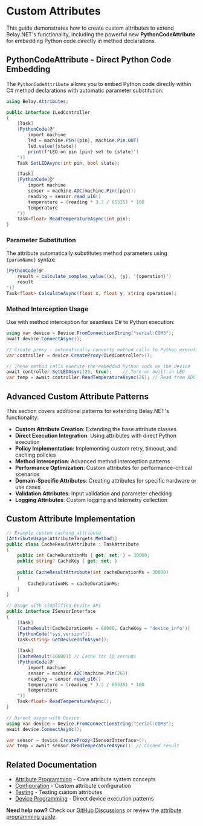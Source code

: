# Custom Attributes

This guide demonstrates how to create custom attributes to extend Belay.NET's functionality, including the powerful new **PythonCodeAttribute** for embedding Python code directly in method declarations.

## PythonCodeAttribute - Direct Python Code Embedding

The `PythonCodeAttribute` allows you to embed Python code directly within C# method declarations with automatic parameter substitution:

```csharp
using Belay.Attributes;

public interface ILedController
{
    [Task]
    [PythonCode(@"
        import machine
        led = machine.Pin({pin}, machine.Pin.OUT)
        led.value({state})
        print(f'LED on pin {pin} set to {state}')
    ")]
    Task SetLEDAsync(int pin, bool state);

    [Task]
    [PythonCode(@"
        import machine
        sensor = machine.ADC(machine.Pin({pin}))
        reading = sensor.read_u16()
        temperature = (reading * 3.3 / 65535) * 100
        temperature
    ")]
    Task<float> ReadTemperatureAsync(int pin);
}
```

### Parameter Substitution

The attribute automatically substitutes method parameters using `{paramName}` syntax:

```csharp
[PythonCode(@"
    result = calculate_complex_value({x}, {y}, '{operation}')
    result
")]
Task<float> CalculateAsync(float x, float y, string operation);
```

### Method Interception Usage

Use with method interception for seamless C# to Python execution:

```csharp
using var device = Device.FromConnectionString("serial:COM3");
await device.ConnectAsync();

// Create proxy - automatically converts method calls to Python execution
var controller = device.CreateProxy<ILedController>();

// These method calls execute the embedded Python code on the device
await controller.SetLEDAsync(25, true);    // Turn on built-in LED
var temp = await controller.ReadTemperatureAsync(26); // Read from ADC pin
```

## Advanced Custom Attribute Patterns

This section covers additional patterns for extending Belay.NET's functionality:

- **Custom Attribute Creation**: Extending the base attribute classes
- **Direct Execution Integration**: Using attributes with direct Python execution
- **Policy Implementation**: Implementing custom retry, timeout, and caching policies
- **Method Interception**: Advanced method interception patterns
- **Performance Optimization**: Custom attributes for performance-critical scenarios
- **Domain-Specific Attributes**: Creating attributes for specific hardware or use cases
- **Validation Attributes**: Input validation and parameter checking
- **Logging Attributes**: Custom logging and telemetry collection

## Custom Attribute Implementation

```csharp
// Example custom caching attribute
[AttributeUsage(AttributeTargets.Method)]
public class CacheResultAttribute : TaskAttribute
{
    public int CacheDurationMs { get; set; } = 30000;
    public string? CacheKey { get; set; }
    
    public CacheResultAttribute(int cacheDurationMs = 30000)
    {
        CacheDurationMs = cacheDurationMs;
    }
}

// Usage with simplified Device API
public interface ISensorInterface
{
    [Task]
    [CacheResult(CacheDurationMs = 60000, CacheKey = "device_info")]
    [PythonCode("sys.version")]
    Task<string> GetDeviceInfoAsync();
        
    [Task]
    [CacheResult(10000)] // Cache for 10 seconds
    [PythonCode(@"
        import machine
        sensor = machine.ADC(machine.Pin(26))
        reading = sensor.read_u16()
        temperature = (reading * 3.3 / 65535) * 100
        temperature
    ")]
    Task<float> ReadTemperatureAsync();
}

// Direct usage with Device
using var device = Device.FromConnectionString("serial:COM3");
await device.ConnectAsync();

var sensor = device.CreateProxy<ISensorInterface>();
var temp = await sensor.ReadTemperatureAsync(); // Cached result
```

## Related Documentation

- [Attribute Programming](/guide/attributes) - Core attribute system concepts
- [Configuration](/guide/configuration) - Custom attribute configuration
- [Testing](/guide/testing) - Testing custom attributes
- [Device Programming](/articles/device-programming) - Direct device execution patterns

**Need help now?** Check our [GitHub Discussions](https://github.com/belay-dotnet/Belay.NET/discussions) or review the [attribute programming guide](/guide/attributes).